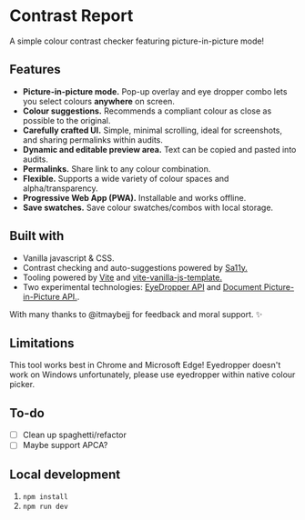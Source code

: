 # Contrast Report
A simple colour contrast checker featuring picture-in-picture mode!

## Features
- **Picture-in-picture mode.** Pop-up overlay and eye dropper combo lets you select colours **anywhere** on screen.
- **Colour suggestions.** Recommends a compliant colour as close as possible to the original.
- **Carefully crafted UI.** Simple, minimal scrolling, ideal for screenshots, and sharing permalinks within audits.
- **Dynamic and editable preview area.** Text can be copied and pasted into audits.
- **Permalinks.**  Share link to any colour combination.
- **Flexible.** Supports a wide variety of colour spaces and alpha/transparency.
- **Progressive Web App (PWA).** Installable and works offline.
- **Save swatches.** Save colour swatches/combos with local storage.

## Built with
- Vanilla javascript & CSS.
- Contrast checking and auto-suggestions powered by [Sa11y.](https://sa11y.netlify.app)
- Tooling powered by [Vite](https://vite.dev) and [vite-vanilla-js-template.](https://github.com/Barata-Ribeiro/vite-vanilla-js-template)
- Two experimental technologies: [EyeDropper API](https://developer.mozilla.org/en-US/docs/Web/API/EyeDropper_API) and [Document Picture-in-Picture API.](https://developer.mozilla.org/en-US/docs/Web/API/Document_Picture-in-Picture_API).

With many thanks to @itmaybejj for feedback and moral support. ✨

## Limitations
This tool works best in Chrome and Microsoft Edge! Eyedropper doesn't work on Windows unfortunately, please use eyedropper within native colour picker.

## To-do
- [ ] Clean up spaghetti/refactor
- [ ] Maybe support APCA?

## Local development
1. `npm install`
2. `npm run dev`
